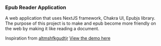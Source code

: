 ### Epub Reader Application

A web application that uses NextJS framework, Chakra UI,
Epubjs library. 
The purpose of this project is to make and epub become 
more friendly on the web by making it like reading a document.

Inspiration from [altmshfkgudtjr](https://github.com/altmshfkgudtjr)
[View the demo here](https://epub-reader-iota.vercel.app/)
